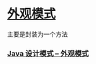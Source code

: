 # [外观模式](https://www.runoob.com/design-pattern/facade-pattern.html)

主要是封装为一个方法

### [Java 设计模式 – 外观模式](https://www.runoob.com/w3cnote/facade-pattern-2.html)



